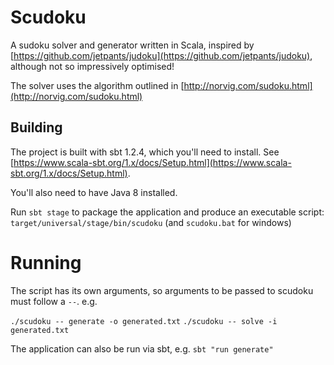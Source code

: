 # Scudoku

A sudoku solver and generator written in Scala, inspired by [https://github.com/jetpants/judoku](https://github.com/jetpants/judoku), although not so impressively optimised!

The solver uses the algorithm outlined in [http://norvig.com/sudoku.html](http://norvig.com/sudoku.html)

## Building

The project is built with sbt 1.2.4, which you'll need to install.  See [https://www.scala-sbt.org/1.x/docs/Setup.html](https://www.scala-sbt.org/1.x/docs/Setup.html).

You'll also need to have Java 8 installed.

Run `sbt stage` to package the application and produce an executable script: `target/universal/stage/bin/scudoku` (and `scudoku.bat` for windows)

# Running

The script has its own arguments, so arguments to be passed to scudoku must follow a `--`. e.g.

`./scudoku -- generate -o generated.txt`
`./scudoku -- solve -i generated.txt`


The application can also be run via sbt, e.g. `sbt "run generate"`
